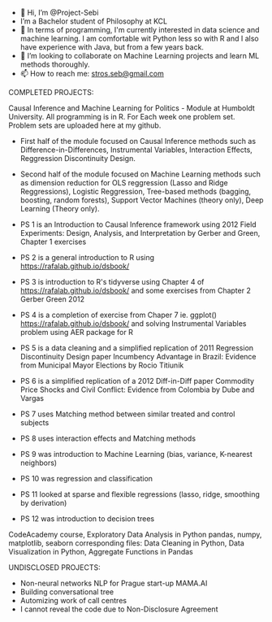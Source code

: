 - 👋 Hi, I’m @Project-Sebi
-  I’m a Bachelor student of Philosophy at KCL
- 👀 In terms of programming, I'm currently interested in data science and machine learning. I am comfortable wit Python less so with R and I also have experience with Java, but from a few years back.
- 💞️ I’m looking to collaborate on Machine Learning projects and learn ML methods thoroughly.
- 📫 How to reach me: stros.seb@gmail.com

 COMPLETED PROJECTS:

Causal Inference and Machine Learning for Politics - Module at Humboldt University. All programming is in R. For Each week one problem set. Problem sets are uploaded here at my github.

- First half of the module focused on Causal Inference methods such as Difference-in-Differences, Instrumental Variables, Interaction Effects, Reggression Discontinuity Design.
- Second half of the module focused on Machine Learning methods such as dimension reduction for OLS reggression (Lasso and Ridge Reggressions), Logistic Reggression, Tree-based methods (bagging, boosting, random forests), Support Vector Machines (theory only), Deep Learning (Theory only). 
- PS 1 is an Introduction to Causal Inference framework using 2012 Field Experiments: Design, Analysis, and Interpretation by Gerber and Green, Chapter 1 exercises
- PS 2 is a general introduction to R using https://rafalab.github.io/dsbook/
- PS 3 is introduction to R's tidyverse using Chapter 4 of https://rafalab.github.io/dsbook/ and some exercises from Chapter 2 Gerber Green 2012 
- PS 4 is a completion of exercise from Chaper 7 ie. ggplot() https://rafalab.github.io/dsbook/ and solving Instrumental Variables problem using AER package for R
- PS 5 is a data cleaning and a simplified replication of 2011 Regression Discontinuity Design paper Incumbency Advantage in Brazil: Evidence from Municipal Mayor Elections by Rocio Titiunik 
- PS 6 is a simplified replication of a 2012 Diff-in-Diff paper Commodity Price Shocks and Civil Conflict: Evidence from Colombia by Dube and Vargas
- PS 7 uses Matching method between similar treated and control subjects
- PS 8 uses interaction effects and Matching methods

- PS 9 was introduction to Machine Learning (bias, variance, K-nearest neighbors)
- PS 10 was regression and classification
- PS 11 looked at sparse and flexible regressions (lasso, ridge, smoothing by derivation)
- PS 12 was introduction to decision trees

CodeAcademy course, Exploratory Data Analysis in Python
pandas, numpy, matplotlib, seaborn
corresponding files: Data Cleaning in Python, Data Visualization in Python, Aggregate Functions in Pandas

UNDISCLOSED PROJECTS:

- Non-neural networks NLP for Prague start-up MAMA.AI
- Building conversational tree
- Automizing work of call centres
- I cannot reveal the code due to Non-Disclosure Agreement


<!---
Project-Sebi/Project-Sebi is a ✨ special ✨ repository because its `README.md` (this file) appears on your GitHub profile.
You can click the Preview link to take a look at your changes.
--->
